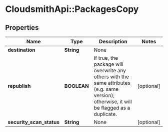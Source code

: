 # CloudsmithApi::PackagesCopy

## Properties
Name | Type | Description | Notes
------------ | ------------- | ------------- | -------------
**destination** | **String** | None | 
**republish** | **BOOLEAN** | If true, the package will overwrite any others with the same attributes (e.g. same version); otherwise, it will be flagged as a duplicate. | [optional] 
**security_scan_status** | **String** | None | [optional] 


